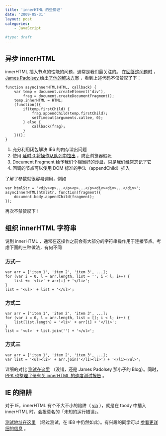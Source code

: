 ```yaml
---
title: 'innerHTML 的些摘记'
date: '2009-05-31'
layout: post
categories:
    - JavaScript

#type: draft
---
```


## 异步 innerHTML

innerHTML 插入节点的性能的问题，通常是我们最关注的。 [在回答这问题时](http://stackoverflow.com/questions/788614/ways-to-increase-performance-when-set-big-value-to-innerhtml) ， [James Padolsey 给出了他的解决方案](http://james.padolsey.com/javascript/asynchronous-innerhtml/) ，看到上述代码不仅赞叹了下：

```
function asyncInnerHTML(HTML, callback) {
    var temp = document.createElement('div'),
        frag = document.createDocumentFragment();
    temp.innerHTML = HTML;
    (function(){
        if(temp.firstChild) {
            frag.appendChild(temp.firstChild);
            setTimeout(arguments.callee, 0);
        } else {
            callback(frag);
        }
    })();
}
```

1. 充分利用闭包解决 IE6 的内存溢出问题
2. 使用 [延时 0 将操作从队列中拉出](http://realazy.org/blog/2008/03/29/understand-0-settimeout/) ，防止浏览器假死
3.  [Document Fragment](https://developer.mozilla.org/en/DOM/DocumentFragment)  给予我们个相当好的沙盘，只是我们经常忘记了它
4. 回调的节点可以使用 DOM 标准的手法（appendChild）插入

了解了参数就很容易调用，例如

```
var htmlStr = '<div><p>...</p><p>...</p><div><div>...</div>';
asyncInnerHTML(htmlStr, function(fragment){
    document.body.appendChild(fragment);
});
```

再次不禁赞叹下！


## 组织 innerHTML 字符串

说到 innerHTML ，通常在这操作之前会有大部分的字符串操作用于连接节点。考虑下面的三种做法，有何不同


### 方式一

```
var arr = ['item 1', 'item 2', 'item 3', ...];
for (var i = 0, l = arr.length, list = ''; i < l; i++) {
    list += '<li>' + arr[i] + '</li>';
}
list = '<ul>' + list + '</ul>';
```


### 方式二

```
var arr = ['item 1', 'item 2', 'item 3', ...];
for (var i = 0, l = arr.length, list = []; i < l; i++) {
    list[list.length] = '<li>' + arr[i] + '</li>';
}
list = '<ul>' + list.join('') + '</ul>';
```


### 方式三

```
var arr = ['item 1', 'item 2', 'item 3', ...];
var list = '<ul><li>' + arr.join('</li><li>') + '</li></ul>';
```

详细的对比 [测试在这里](http://james.padolsey.com/javascript/fastest-way-to-build-an-html-string/) （没错，还是 James Padolsey 那小子的 Blog）。同时， [PPK 也整理了份有关 innerHTML 的速度测试报告](http://www.quirksmode.org/dom/innerhtml.html) 。


## IE 的陷阱

对于 IE，innerHTML 有个不大不小的陷阱（ [via](http://ajaxian.com/archives/fun-anecdote-about-innerhtml) ），就是在 tbody 中插入 innerHTML 时，会报莫名的「未知的运行错误」。

 [测试地址在这里](http://www.ericvasilik.com/table.htm) （经过测试，在 IE8 中仍然如此）。有兴趣的同学可以 [参看更详细的信息](http://www.ericvasilik.com/2006/07/code-karma.html) 。
